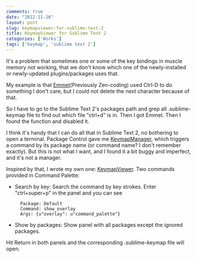 ```yaml
---
comments: true
date: "2012-11-26"
layout: post
slug: keymapviewer-for-sublime-text-2
title: KeymapViewer for Sublime Text 2
categories: ['Works']
tags: ['keymap', 'sublime text 2']
---
```


It's a problem that sometimes one or some of the key bindings in muscle memory not working, that we don't know which one of the newly-installed or newly-updated plugins/packages uses that.

My example is that [Emmet](https://github.com/sergeche/emmet-sublime)(Previously Zen-coding) used Ctrl-D to do something I don't care, but I could not delete the next character because of that.

So I have to go to the Sublime Text 2's packages path and grep all .sublime-keymap file to find out which file "ctrl+d" is in. Then I got Emmet. Then I found the function and disabled it.

I think it's handy that I can do all that in Sublime Text 2, no bothering to open a terminal. Package Control gave me [KeymapManager](https://github.com/welefen/KeymapManager), which triggers a command by its package name (or command name? I don't remember exactly). But this is not what I want, and I found it a bit buggy and imperfect, and it's not a manager.

Inspired by that, I wrote my own one: [KeymapViewer](https://github.com/wwwjfy/KeymapViewer).
Two commands provided in Command Palette:

- Search by key: Search the command by key strokes. Enter "ctrl+super+p" in the panel and you can see

		Package: Default
		Command: show_overlay
		Args: {u"overlay": u"command_palette"}

- Show by packages: Show panel with all packages except the ignored packages.

Hit Return in both panels and the corresponding .sublime-keymap file will open.
